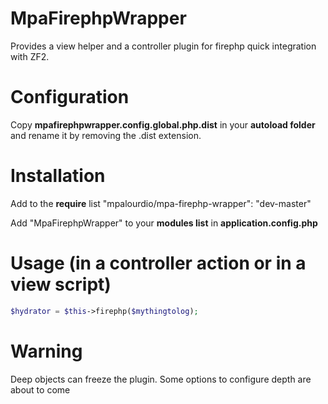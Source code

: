 MpaFirephpWrapper
=================

Provides a view helper and a controller plugin for firephp quick integration with ZF2.

Configuration
=============
Copy **mpafirephpwrapper.config.global.php.dist** in your **autoload folder** and rename it by removing the .dist
extension.

Installation
============
Add to the **require** list
"mpalourdio/mpa-firephp-wrapper": "dev-master"

Add "MpaFirephpWrapper" to your **modules list** in **application.config.php**

Usage (in a controller action or in a view script)
==================================================

```php
$hydrator = $this->firephp($mythingtolog);
```

Warning
==================================================

Deep objects can freeze the plugin. Some options to configure depth are about to come